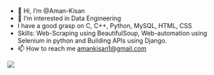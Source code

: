 - 👋 Hi, I’m @Aman-Kisan
- 👀 I’m interested in Data Engineering
- I have a good grasp on C, C++, Python, MySQL, HTML, CSS
- Skills: Web-Scraping using BeautifulSoup, Web-automation using Selenium in python and Building APIs using Django.
- 📫 How to reach me
  amankisan1@gmail.com
<!---
Aman-Kisan/Aman-Kisan is a ✨ special ✨ repository because its `README.md` (this file) appears on your GitHub profile.
You can click the Preview link to take a look at your changes.
--->
[![](https://visitcount.itsvg.in/api?id=AK&label=Profile%20Views&color=12&icon=0&pretty=false)](https://visitcount.itsvg.in)
